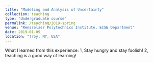 ```yaml
---
title: "Modeling and Analysis of Uncertainty"
collection: teaching
type: "Undergraduate course"
permalink: /teaching/2018-spring
venue: "Rensselaer Polytechnics Institute, ECSE Department"
date: 2019-01-09
location: "Troy, NY, USA"
---
```


What I learned from this experience: 1, Stay hungry and stay foolish! 2, teaching is a good way of learning!
 
